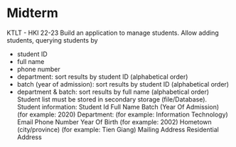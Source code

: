 # Midterm
KTLT - HKI 22-23
Build an application to manage students. Allow adding students, querying students by
- student ID  
- full name 
- phone number 
- department: sort results by student ID (alphabetical order)
- batch (year of admission): sort results by student ID (alphabetical order)
- department & batch: sort results by full name (alphabetical order)
Student list must be stored in secondary storage (file/Database).
Student information:
	Student Id
	Full Name
	Batch (Year Of Admission) (for example: 2020)
	Department: (for example: Information Technology)
	Email
	Phone Number 
	Year Of Birth (for example: 2002)
	Hometown (city/province) (for example: Tien Giang)
	Mailing Address 
	Residential Address
